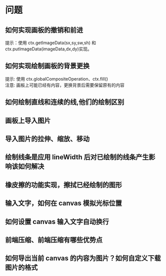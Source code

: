 # 问题

## 如何实现画板的撤销和前进

提示：使用 ctx.getImageData(sx,sy,sw,sh) 和 ctx.putImageData(imageData,dx,dy)实现。

## 如何实现绘制画板的背景更换

提示: 使用 ctx.globalCompositeOperation、ctx.fill()  
注意: 画板上可能已经有内容，更换背景后需要保留原有的内容

## 如何绘制直线和连续的线,他们的绘制区别

## 画板上导入图片

## 导入图片的拉伸、缩放、移动

## 绘制线条是应用 lineWidth 后对已绘制的线条产生影响该如何解决

## 橡皮擦的功能实现，擦拭已经绘制的图形

## 输入文字，如何在 canvas 模拟光标位置

## 如何设置 canvas 输入文字自动换行

## 前端压缩、前端压缩有哪些优势点

## 如何导出当前 canvas 的内容为图片？如何自定义下载图片的格式
